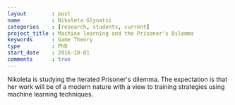 ```yaml
---
layout        : post
name          : Nikoleta Glynatsi
categories    : [research, students, current]
project_title : Machine learning and the Prisoner's Dilemma
keywords      : Game Theory
type          : PhD
start_date    : 2016-10-01
comments      : true
---
```


Nikoleta is studying the Iterated Prisoner's dilemma. The expectation is that
her work will be of a modern nature with a view to training strategies using
machine learning techniques.
